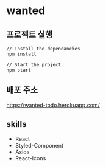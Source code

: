 # wanted

## 프로젝트 실행

```
// Install the dependancies
npm install

// Start the project
npm start
```

## 배포 주소

https://wanted-todo.herokuapp.com/

## skills

- React
- Styled-Component
- Axios
- React-Icons
